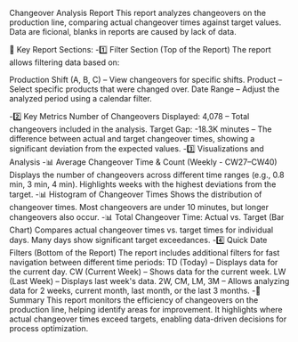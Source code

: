 Changeover Analysis Report
This report analyzes changeovers on the production line, comparing actual changeover times against target values.
Data are ficional, blanks in reports are caused by lack of data.

🔹 Key Report Sections:
-1️⃣ Filter Section (Top of the Report)
The report allows filtering data based on:

Production Shift (A, B, C) – View changeovers for specific shifts.
Product – Select specific products that were changed over.
Date Range – Adjust the analyzed period using a calendar filter.

-2️⃣ Key Metrics
Number of Changeovers Displayed: 4,078 – Total changeovers included in the analysis.
Target Gap: -18.3K minutes – The difference between actual and target changeover times, showing a significant deviation from the expected values.
-3️⃣ Visualizations and Analysis
-📊 Average Changeover Time & Count (Weekly - CW27–CW40)
Displays the number of changeovers across different time ranges (e.g., 0.8 min, 3 min, 4 min).
Highlights weeks with the highest deviations from the target.
-📊 Histogram of Changeover Times
Shows the distribution of changeover times.
Most changeovers are under 10 minutes, but longer changeovers also occur.
-📊 Total Changeover Time: Actual vs. Target (Bar Chart)
Compares actual changeover times vs. target times for individual days.
Many days show significant target exceedances.
-4️⃣ Quick Date Filters (Bottom of the Report)
The report includes additional filters for fast navigation between different time periods:
TD (Today) – Displays data for the current day.
CW (Current Week) – Shows data for the current week.
LW (Last Week) – Displays last week's data.
2W, CM, LM, 3M – Allows analyzing data for 2 weeks, current month, last month, or the last 3 months.
-📌 Summary
This report monitors the efficiency of changeovers on the production line, helping identify areas for improvement. It highlights where actual changeover times exceed targets, enabling data-driven decisions for process optimization.
